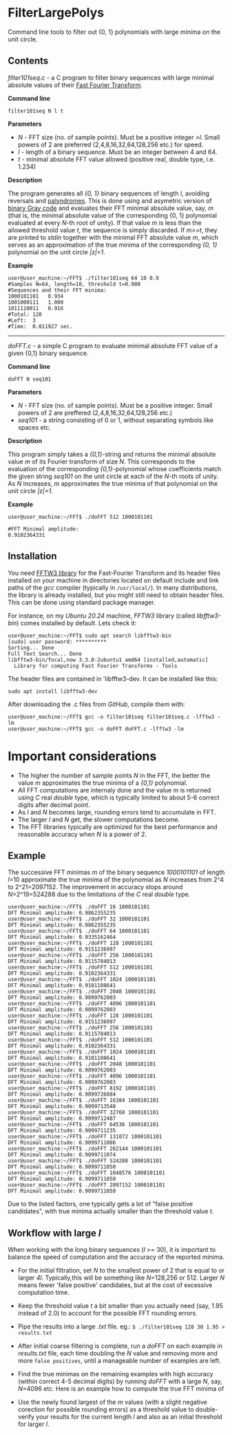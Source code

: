 # FilterLargePolys
Command line tools to filter out {0, 1} polynomials with large minima on the unit circle.

## Contents

*filter101seq.c* - a C program to filter binary sequences with large minimal absolute values of their [Fast Fourier Transform](https://en.wikipedia.org/wiki/Fast_Fourier_transform).

**Command line**

`filter101seq N l t`

**Parameters**

- *N* - FFT size (no. of sample points). Must be a positive integer *>l*. Small powers of 2 are preferred (2,4,8,16,32,64,128,256 etc.) for speed.
- *l* - length of a binary sequence. Must be an integer between 4 and 64.
- *t* - minimal absolute FFT value allowed (positive real, double type, i.e. 1.234)

**Description**

The program generates all *{0, 1}* binary sequences of length *l*, avoiding reversals and [palyndromes](https://en.wikipedia.org/wiki/Palindrome/). This is done using and asymetric version of [binary Gray code](https://en.wikipedia.org/wiki/Gray_code/) and evaluates their FFT minimal absolute value, say, *m* (that is, the minimal absolute value of the corresponding {0, 1} polynomial evaluated at every *N*-th root of unity). If that value *m* is less than the allowed threshold value *t*, the sequence is simply discarded. If *m>=t*, they are printed to *stdin* together with the minimal FFT absolute value *m*, which serves as an approximation of the true minima of the corresponding *{0, 1}* polynomial on the unit circle *|z|=1*.

**Example**

```
user@user_machine:~/FFT$ ./filter101seq 64 10 0.9
#Samples N=64, length=10, threshold t=0.900
#Sequences and their FFT minima:
1000101101   0.934
1001000111   1.000
1011110011   0.916
#Total: 120
#Left:  3
#Time:  0.011927 sec.
```
---

*doFFT.c* - a simple C program to evaluate minimal absolute FFT value of a given {0,1} binary sequence.

**Command line**

`doFFT N seq101`

**Parameters**
- *N* - FFT size (no. of sample points). Must be a positive integer. Small powers of 2 are preffered (2,4,8,16,32,64,128,256 etc.)
- *seq101* - a string consisting of 0 or 1, without separating symbols like spaces etc.

**Description**

This program simply takes a *{0,1}*-string and returns the minimal absolute value *m* of its Fourier transform of size *N*. This corresponds to the evaluation of the corresponding *{0,1}*-polynomial whose coefficients match the given string *seq101* on the unit circle at each of the *N*-th roots of unity. As *N* increases, *m* approximates the true minima of that polynomial on the unit circle *|z|=1*.

**Example**

```
user@user_machine:~/FFT$ ./doFFT 512 1000101101

#FFT Minimal amplitude:
0.9102364331
```
## Installation

You need [FFTW3 library](https://www.fftw.org/) for the Fast-Fourier Transform and its header files installed on your machine in directories located on default include and link paths of the *gcc* compiler (typically in `/usr/local/`). In many distributions, the library is already installed, but you might still need to obtain header files. This can be done using standard package manager.


For instance, on my *Ubuntu 20.24* machine, *FFTW3* library (called *libfftw3-bin*) comes installed by default. Lets check it:
```
user@user_machine:~/FFT$ sudo apt search libfftw3-bin
[sudo] user password: ********** 
Sorting... Done
Full Text Search... Done
libfftw3-bin/focal,now 3.3.8-2ubuntu1 amd64 [installed,automatic]
  Library for computing Fast Fourier Transforms - Tools
```

The header files are contained in 'libfftw3-dev. It can be installed like this:

`sudo apt install libfftw3-dev`

After downloading the .c files from *GitHub*, compile them with:
```
user@user_machine:~/FFT$ gcc -o filter101seq filter101seq.c -lfftw3 -lm
user@user_machine:~/FFT$ gcc -o doFFT doFFT.c -lfftw3 -lm
```

# Important considerations

- The higher the number of sample points *N* in the FFT, the better the value *m* approximates the true minima of a *{0,1}* polynomial.
- All FFT computations are internaly done and the value *m* is returned using *C* real *double* type, which is typically limited to about 5-6 correct digits after decimal point.
- As *l* and *N* becomes large, rounding errors tend to accumulate in FFT.
- The larger *l* and *N* get, the slower computations become.
- The FFT libraries typically are optimized for the best performance and reasonable accuracy when *N* is a power of 2.

## Example

The successive FFT minimas *m* of the binary sequence *1000101101* of length *l*=10 approximate the true minima of the polynomial as *N* increases from 2^4 to 2^21=2097152. The improvement in accuracy stops around *N*>2^19=524288 due to the limitations of the *C* real *double* type.

```
user@user_machine:~/FFT$ ./doFFT 16 1000101101
DFT Minimal amplitude: 0.9862355235
user@user_machine:~/FFT$ ./doFFT 32 1000101101
DFT Minimal amplitude: 0.9862355235
user@user_machine:~/FFT$ ./doFFT 64 1000101101
DFT Minimal amplitude: 0.9335162464
user@user_machine:~/FFT$ ./doFFT 128 1000101101
DFT Minimal amplitude: 0.9151236997
user@user_machine:~/FFT$ ./doFFT 256 1000101101
DFT Minimal amplitude: 0.9115784013
user@user_machine:~/FFT$ ./doFFT 512 1000101101
DFT Minimal amplitude: 0.9102364331
user@user_machine:~/FFT$ ./doFFT 1024 1000101101
DFT Minimal amplitude: 0.9101108641
user@user_machine:~/FFT$ ./doFFT 2048 1000101101
DFT Minimal amplitude: 0.9099762003
user@user_machine:~/FFT$ ./doFFT 4096 1000101101
DFT Minimal amplitude: 0.9099762003
user@user_machine:~/FFT$ ./doFFT 128 1000101101
DFT Minimal amplitude: 0.9151236997
user@user_machine:~/FFT$ ./doFFT 256 1000101101
DFT Minimal amplitude: 0.9115784013
user@user_machine:~/FFT$ ./doFFT 512 1000101101
DFT Minimal amplitude: 0.9102364331
user@user_machine:~/FFT$ ./doFFT 1024 1000101101
DFT Minimal amplitude: 0.9101108641
user@user_machine:~/FFT$ ./doFFT 2048 1000101101
DFT Minimal amplitude: 0.9099762003
user@user_machine:~/FFT$ ./doFFT 4096 1000101101
DFT Minimal amplitude: 0.9099762003
user@user_machine:~/FFT$ ./doFFT 8192 1000101101
DFT Minimal amplitude: 0.9099726884
user@user_machine:~/FFT$ ./doFFT 16384 1000101101
DFT Minimal amplitude: 0.9099713548
user@user_machine:~/FFT$ ./doFFT 32768 1000101101
DFT Minimal amplitude: 0.9099712487
user@user_machine:~/FFT$ ./doFFT 64536 1000101101
DFT Minimal amplitude: 0.9099711235
user@user_machine:~/FFT$ ./doFFT 131072 1000101101
DFT Minimal amplitude: 0.9099711086
user@user_machine:~/FFT$ ./doFFT 262144 1000101101
DFT Minimal amplitude: 0.9099711074
user@user_machine:~/FFT$ ./doFFT 524288 1000101101
DFT Minimal amplitude: 0.9099711050
user@user_machine:~/FFT$ ./doFFT 1048576 1000101101
DFT Minimal amplitude: 0.9099711050
user@user_machine:~/FFT$ ./doFFT 2097152 1000101101
DFT Minimal amplitude: 0.9099711050
```
Due to the listed factors, one typically gets a lot of "false positive candidates", with true minima actually smaller than the threshold value *t*.

## Workflow with large *l*

When working with the long binary sequences (*l* >= 30), it is important to balance the speed of computation and the accuracy of the reported minima.

- For the initial filtration, set *N* to the smallest power of 2 that is equal to or larger *4l*. Typically,this will be something like *N*=128,256 or 512. Larger *N* means fewer 'false positive' candidates, but at the cost of excessive computation time.

- Keep the threshold value *t* a bit smaller than you actually need (say, 1.95 instead of 2.0) to account for the possible FFT rounding errors.

- Pipe the results into a large *.txt* file. eg.:
`$ ./filter101seq 128 30 1.95 > results.txt`

- After initial coarse filtering is complete, run a *doFFT* on each example in *results.txt* file, each time doubling the *N* value and removing more and more `false positives`, until a manageable number of examples are left.

- Find the true minimas on the remaining examples with high accuracy (within correct 4-5 decimal digits) by running *doFFT* with a large *N*, say, *N*=4096 etc. Here is an example how to compute the true FFT minima of 

- Use the newly found largest of the *m* values (with a slight negative corection for possible rounding errors) as a threshold value to double-verify your results for the current length *l* and also as an initial threshold for larger *l*.
